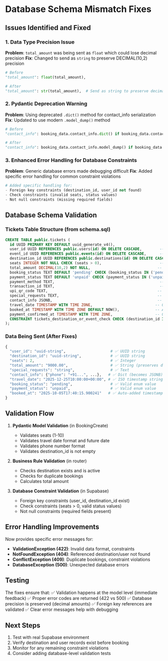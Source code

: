 # Database Schema Mismatch Fixes

## Issues Identified and Fixed

### 1. **Data Type Precision Issue**
**Problem**: `total_amount` was being sent as `float` which could lose decimal precision
**Fix**: Changed to send as `string` to preserve DECIMAL(10,2) precision
```python
# Before
"total_amount": float(total_amount),

# After  
"total_amount": str(total_amount),  # Send as string to preserve decimal precision
```

### 2. **Pydantic Deprecation Warning**
**Problem**: Using deprecated `.dict()` method for contact_info serialization
**Fix**: Updated to use modern `.model_dump()` method
```python
# Before
"contact_info": booking_data.contact_info.dict() if booking_data.contact_info else None,

# After
"contact_info": booking_data.contact_info.model_dump() if booking_data.contact_info else None,
```

### 3. **Enhanced Error Handling for Database Constraints**
**Problem**: Generic database errors made debugging difficult
**Fix**: Added specific error handling for common constraint violations

```python
# Added specific handling for:
- Foreign key constraints (destination_id, user_id not found)
- Check constraints (invalid seats, status values)
- Not null constraints (missing required fields)
```

## Database Schema Validation

### Tickets Table Structure (from schema.sql)
```sql
CREATE TABLE public.tickets (
  id UUID PRIMARY KEY DEFAULT uuid_generate_v4(),
  user_id UUID REFERENCES public.users(id) ON DELETE CASCADE,        -- REQUIRED
  event_id UUID REFERENCES public.events(id) ON DELETE CASCADE,      -- Optional (for event bookings)
  destination_id UUID REFERENCES public.destinations(id) ON DELETE CASCADE, -- Optional (for destination bookings)
  seats INTEGER NOT NULL CHECK (seats > 0),                          -- REQUIRED
  total_amount DECIMAL(10,2) NOT NULL,                              -- REQUIRED
  booking_status TEXT DEFAULT 'pending' CHECK (booking_status IN ('pending', 'confirmed', 'cancelled')),
  payment_status TEXT DEFAULT 'unpaid' CHECK (payment_status IN ('unpaid', 'paid', 'refunded')),
  payment_method TEXT,                                               -- Optional
  transaction_id TEXT,                                               -- Optional
  upi_qr_code TEXT,                                                 -- Optional
  special_requests TEXT,                                            -- Optional
  contact_info JSONB,                                               -- Optional
  travel_date TIMESTAMP WITH TIME ZONE,                            -- Optional
  booked_at TIMESTAMP WITH TIME ZONE DEFAULT NOW(),                -- Auto-generated
  payment_confirmed_at TIMESTAMP WITH TIME ZONE,                   -- Optional
  CONSTRAINT tickets_destination_or_event_check CHECK (destination_id IS NOT NULL OR event_id IS NOT NULL)
);
```

### Data Being Sent (After Fixes)
```python
{
  "user_id": "uuid-string",                    # ✅ UUID string
  "destination_id": "uuid-string",             # ✅ UUID string  
  "seats": 2,                                  # ✅ Integer
  "total_amount": "9000.00",                   # ✅ String (preserves decimal)
  "special_requests": "string",                # ✅ Text
  "contact_info": {"phone": "+91...", ...},   # ✅ Dict (becomes JSONB)
  "travel_date": "2025-12-25T10:00:00+00:00", # ✅ ISO timestamp string
  "booking_status": "pending",                 # ✅ Valid enum value
  "payment_status": "unpaid",                  # ✅ Valid enum value
  "booked_at": "2025-10-05T17:40:15.900241"   # ✅ Auto-added timestamp
}
```

## Validation Flow

1. **Pydantic Model Validation** (in BookingCreate)
   - Validates seats (1-10)
   - Validates travel date format and future date
   - Validates phone number format
   - Validates destination_id is not empty

2. **Business Rule Validation** (in router)
   - Checks destination exists and is active
   - Checks for duplicate bookings
   - Calculates total amount

3. **Database Constraint Validation** (in Supabase)
   - Foreign key constraints (user_id, destination_id exist)
   - Check constraints (seats > 0, valid status values)
   - Not null constraints (required fields present)

## Error Handling Improvements

Now provides specific error messages for:
- **ValidationException (422)**: Invalid data format, constraints
- **NotFoundException (404)**: Referenced destination/user not found  
- **ConflictException (409)**: Duplicate bookings, constraint violations
- **DatabaseException (500)**: Unexpected database errors

## Testing

The fixes ensure that:
✅ Validation happens at the model level (immediate feedback)
✅ Proper error codes are returned (422 vs 500)
✅ Database precision is preserved (decimal amounts)
✅ Foreign key references are validated
✅ Clear error messages help with debugging

## Next Steps

1. Test with real Supabase environment
2. Verify destination and user records exist before booking
3. Monitor for any remaining constraint violations
4. Consider adding database-level validation tests